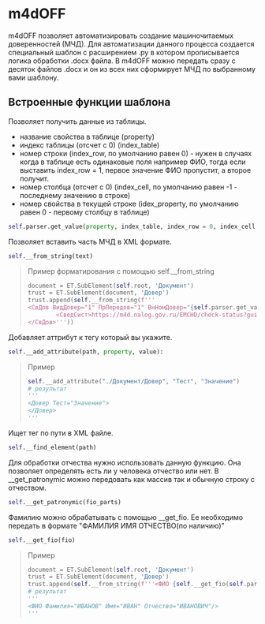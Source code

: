 # m4dOFF
m4dOFF позволяет автоматизировать создание машиночитаемых доверенностей (МЧД). Для автоматизации данного процесса создается специальный шаблон с расширением .py в котором прописывается логика обработки .docx файла. В m4dOFF можно передать сразу с десяток файлов .docx и он из всех них сформирует МЧД по выбранному вами шаблону.

## Встроенные функции шаблона
Позволяет получить данные из таблицы.
- название свойства в таблице (property)
- индекс таблицы (отсчет с 0) (index_table)
- номер строки (index_row, по умолчанию равен 0) - нужен в случаях когда в таблице есть одинаковые поля например ФИО, тогда если выставить index_row = 1, первое значение ФИО пропустит, а второе получит.
- номер столбца (отсчет с 0) (index_cell, по умолчанию равен -1 - последнему значению в строке)
- номер свойства в текущей строке (idex_property, по умолчанию равен 0 - первому столбцу в таблице)
```python
self.parser.get_value(property, index_table, index_row = 0, index_cell = -1, idex_property = 0)
```

Позволяет вставить часть МЧД в XML формате.
```python
self.__from_string(text)
```
> Пример форматирования с помощью self.__from_string
> ```python
>document = ET.SubElement(self.root, 'Документ')
>trust = ET.SubElement(document, 'Довер')
>trust.append(self.__from_string(f'''
> <СвДов ВидДовер="1" ПрПередов="1" ВнНомДовер="{self.parser.get_value("Внутренний номер", 0)}" НомДовер="{self.uid}" ДатаВыдДовер="{self.parser.get_value("Дата выдачи", 0)}" СрокДейст="{self.parser.get_value("Срок действия", 0)}">
>         <СведСист>https://m4d.nalog.gov.ru/EMCHD/check-status?guid={self.uid}</СведСист>
></СвДов>'''))
>```

Добавляет аттрибут к тегу который вы укажите.
```python
self.__add_attribute(path, property, value):
```
> Пример
> ```python
> self.__add_attribute("./Документ/Довер", "Тест", "Значение")
> # результат
> '''
> <Довер Тест="Значение">
> </Довер>
> '''
> ```

Ищет тег по пути в XML файле.
```python
self.__find_element(path)
```

Для обработки отчества нужно использовать данную функцию. Она позволяет определять есть ли у человека отчество или нет. В __get_patronymic можно передовать как массив так и обычную строку с отчеством.
```python
self.__get_patronymic(fio_parts)
```

Фамилию можно обрабатывать с помощью __get_fio. Ее необходимо передать в формате "ФАМИЛИЯ ИМЯ ОТЧЕСТВО(по наличию)"
```python
self.__get_fio(fio)
```
> Пример
> ```python
> document = ET.SubElement(self.root, 'Документ')
> trust = ET.SubElement(document, 'Довер')
> trust.append(self.__from_string(f'''<ФИО {self.__get_fio(self.parser.get_value("ФИО", 0))}/>'''))
> # результат
> '''
> <ФИО Фамилия="ИВАНОВ" Имя="ИВАН" Отчество="ИВАНОВИЧ"/>
> '''
> ```
